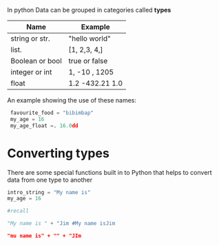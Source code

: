 In python Data can be grouped in categories called **types** 

| Name             | Example         |
| ----                |----|          
| string or str.  | "hello world"
| list.                 | [1, 2,3, 4,]
| Boolean or bool | true or false
| integer or int | 1, -10 , 1205
| float | 1.2 -432.21 1.0

An example showing the use of these names: 

```python
 favourite_food = "bibimbap"
 my_age = 16
 my_age_float =. 16.0dd
```


# Converting types

There are some special functions built in to Python that helps to convert data from one type to another

```python 
intro_string = "My name is"
my_age = 16

#recall

"My name is " + "Jim #My name isJim

"mu name is" + "" + "JIm
```
